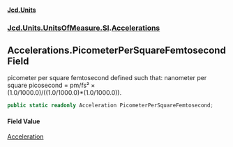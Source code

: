 #### [Jcd.Units](index.md 'index')
### [Jcd.Units.UnitsOfMeasure.SI](Jcd.Units.UnitsOfMeasure.SI.md 'Jcd.Units.UnitsOfMeasure.SI').[Accelerations](Accelerations.md 'Jcd.Units.UnitsOfMeasure.SI.Accelerations')

## Accelerations.PicometerPerSquareFemtosecond Field

picometer per square femtosecond defined such that: nanometer per square picosecond = pm/fs² ×  
(1.0/1000.0)/((1.0/1000.0)*(1.0/1000.0)).

```csharp
public static readonly Acceleration PicometerPerSquareFemtosecond;
```

#### Field Value
[Acceleration](Acceleration.md 'Jcd.Units.UnitTypes.Acceleration')